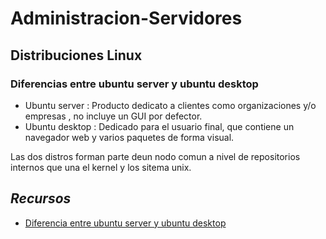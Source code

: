 # **Administracion-Servidores**

## **Distribuciones Linux**

### **Diferencias entre ubuntu server y ubuntu desktop**

- Ubuntu server : Producto dedicato a clientes como organizaciones y/o empresas , no incluye un GUI por defector.
- Ubuntu desktop : Dedicado para el usuario final, que contiene un navegador web y varios paquetes de forma visual.

Las dos distros forman parte deun nodo comun a nivel de repositorios internos que una el kernel y los sitema unix.

## ***Recursos***

- [Diferencia entre ubuntu server y ubuntu desktop](https://www.solvetic.com/page/recopilaciones/s/ordenadores/diferencias-entre-ubuntu-desktop-escritorio-y-ubuntu-server)

